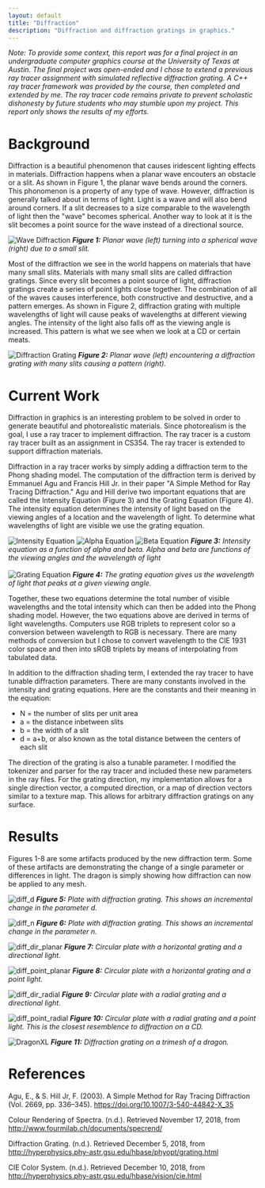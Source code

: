 ```yaml
---
layout: default
title: "Diffraction"
description: "Diffraction and diffraction gratings in graphics."
---
```

*Note: To provide some context, this report was for a final project in an undergraduate computer graphics course at the University of Texas at Austin.
The final project was open-ended and I chose to extend a previous ray tracer assignment with simulated reflective diffraction grating.
A C++ ray tracer framework was provided by the course, then completed and extended by me. The ray tracer code remains private to 
prevent scholastic dishonesty by future students who may stumble upon my project. This report only shows the results of my efforts.*

# Background
Diffraction is a beautiful phenomenon that causes iridescent lighting effects in materials.
Diffraction happens when a planar wave encouters an obstacle or a slit. As shown in Figure 1,
the planar wave bends around the corners. This phonomenon is a property of any type of wave.
However, diffraction is generally talked about in terms of light. Light is a wave and will 
also bend around corners. If a slit decreases to a size comparable to the wavelength of light
then the "wave" becomes spherical. Another way to look at it is the slit becomes a point source
for the wave instead of a directional source.

![Wave Diffraction]({{site.url}}{{site.baseurl}}/assets/images/wave_diffraction.png)
***Figure 1:** Planar wave (left) turning into a spherical wave (right) due to a small slit.*

Most of the diffraction we see in the world happens on materials that have many small
slits. Materials with many small slits are called diffraction gratings. Since every slit
becomes a point source of light, diffraction gratings create a series of point lights
close together. The combination of all of the waves causes interference, both constructive
and destructive, and a pattern emerges. As shown in Figure 2, diffraction grating with multiple
wavelengths of light will cause peaks of wavelengths at different viewing angles. The intensity
of the light also falls off as the viewing angle is increased. This pattern is what we see when we
look at a CD or certain meats.

![Diffraction Grating]({{site.url}}{{site.baseurl}}/assets/images/diffraction_grating.png)
***Figure 2:** Planar wave (left) encountering a diffraction grating with many slits causing a pattern (right).*

# Current Work

Diffraction in graphics is an interesting problem to be solved in order to generate beautiful and 
photorealistic materials. Since photorealism is the goal, I use a ray tracer to implement diffraction.
The ray tracer is a custom ray tracer built as an assignment in CS354. The ray tracer is extended
to support diffraction materials.

Diffraction in a ray tracer works by simply adding a diffraction term to the Phong shading model.
The computation of the diffraction term is derived by Emmanuel Agu and Francis Hill Jr. in their 
paper "A Simple Method for Ray Tracing Diffraction." Agu and Hill derive two important equations that are 
called the Intensity Equation (Figure 3) and the Grating Equation (Figure 4). The intensity equation
determines the intensity of light based on the viewing angles of a location and the wavelength of light.
To determine what wavelengths of light are visible we use the grating equation. 

![Intensity Equation]({{site.url}}{{site.baseurl}}/assets/images/eq1.png)
![Alpha Equation]({{site.url}}{{site.baseurl}}/assets/images/eq2.png)
![Beta Equation]({{site.url}}{{site.baseurl}}/assets/images/eq3.png)
***Figure 3:** Intensity equation as a function of alpha and beta. Alpha and beta are functions of the viewing angles and the wavelength of light*
<br>
<br>
![Grating Equation]({{site.url}}{{site.baseurl}}/assets/images/eq4.png)
***Figure 4:** The grating equation gives us the wavelength of light that peaks at a given viewing angle.*

Together, these two equations determine the total number of visible wavelengths and the total intensity 
which can then be added into the Phong shading model. However, the two equations above are derived in terms
of light wavelengths. Computers use RGB triplets to represent color so a conversion between wavelength to
RGB is necessary. There are many methods of conversion but I chose to convert wavelength to the CIE 1931 
color space and then into sRGB triplets by means of interpolating from tabulated data.

In addition to the diffraction shading term, I extended the ray tracer to have tunable diffraction
parameters. There are many constants involved in the intensity and grating equations. Here are the 
constants and their meaning in the equation:

- N = the number of slits per unit area
- a = the distance inbetween slits 
- b = the width of a slit
- d = a+b, or also known as the total distance between the centers of each slit

The direction of the grating is also a tunable parameter. I modified the tokenizer and parser for the
ray tracer and included these new parameters in the ray files. 
For the grating direction, my implementation allows for a single direction vector, a computed direction, 
or a map of direction vectors similar to a texture map. This allows for arbitrary diffraction gratings on 
any surface. 

# Results

Figures 1-8 are some artifacts produced by the new diffraction term. Some of these artifacts are
demonstrating the change of a single parameter or differences in light. The dragon is simply showing
how diffraction can now be applied to any mesh.

![diff_d]({{site.url}}{{site.baseurl}}/assets/images/diff_d.gif)
***Figure 5:** Plate with diffraction grating. This shows an incremental change in the parameter d.*

![diff_n]({{site.url}}{{site.baseurl}}/assets/images/diff_n.gif)
***Figure 6:** Plate with diffraction grating. This shows an incremental change in the parameter n.*

![diff_dir_planar]({{site.url}}{{site.baseurl}}/assets/images/diff_dir_planar.gif)
***Figure 7:** Circular plate with a horizontal grating and a directional light.*

![diff_point_planar]({{site.url}}{{site.baseurl}}/assets/images/diff_point_planar.gif)
***Figure 8:** Circular plate with a horizontal grating and a point light.*

![diff_dir_radial]({{site.url}}{{site.baseurl}}/assets/images/diff_dir_radial.gif)
***Figure 9:** Circular plate with a radial grating and a directional light.*

![diff_point_radial]({{site.url}}{{site.baseurl}}/assets/images/diff_point_radial.gif)
***Figure 10:** Circular plate with a radial grating and a point light. This is the closest resemblence to diffraction on a CD.*

![DragonXL]({{site.url}}{{site.baseurl}}/assets/images/DragonXL.gif)
***Figure 11:** Diffraction grating on a trimesh of a dragon.*

# References
Agu, E., & S. Hill Jr, F. (2003). A Simple Method for Ray Tracing Diffraction (Vol. 2669, pp. 336–345). https://doi.org/10.1007/3-540-44842-X_35

Colour Rendering of Spectra. (n.d.). Retrieved November 17, 2018, from http://www.fourmilab.ch/documents/specrend/

Diffraction Grating. (n.d.). Retrieved December 5, 2018, from http://hyperphysics.phy-astr.gsu.edu/hbase/phyopt/grating.html

CIE Color System. (n.d.). Retrieved December 10, 2018, from http://hyperphysics.phy-astr.gsu.edu/hbase/vision/cie.html


